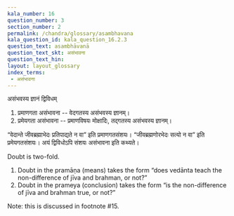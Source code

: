 ```yaml
---
kala_number: 16
question_number: 3
section_number: 2
permalink: /chandra/glossary/asambhavana
kala_question_id: kala_question_16.2.3
question_text: asambhāvanā
question_text_skt: असंभावना
question_text_hin: 
layout: layout_glossary
index_terms:
 - असंभावना
---
```


<!-- skt-start -->
असंभवस्य ज्ञानं द्विविधम्

1. प्रमाणगता असंभावना -- वेदगतस्य असंभवस्य ज्ञानम्। 
2. प्रमेयगता असंभावना -- प्रमाणविषयः मोक्षादिः, तद्गतस्य असंभवस्य ज्ञानम्।

“वेदान्ते जीवब्रह्माभेदः प्रतिपाद्यते न वा” इति प्रमाणगतसंशयः। “जीवब्रह्मणोरभेदः सत्यो न वा” इति प्रमेयगतसंशयः। अयं द्विविधोऽपि संशयः असंभावना इति कथ्यते। 
<!-- skt-end -->

<!-- eng-start -->
Doubt is two-fold.

1. Doubt in the pramāṇa (means) takes the form “does vedānta teach the non-difference of jīva and brahman, or not?” 
2. Doubt in the prameya (conclusion) takes the form “is the non-difference of jīva and brahman true, or not?”

Note: this is discussed in footnote #15.
<!-- eng-end -->
